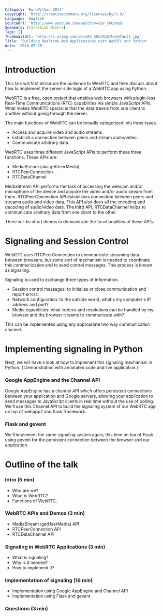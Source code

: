 ```yaml
---
Category: 'EuroPython 2014'
Copyright: 'http://creativecommons.org/licenses/by/3.0/'
Language: 'English'
SourceUrl: 'http://www.youtube.com/watch?v=uBV_KKGzNqQ'
Speakers: [Tarashish Mishra]
Tags: []
ThumbnailUrl: 'http://i.ytimg.com/vi/uBV_KKGzNqQ/hqdefault.jpg'
Title: 'Building Realtime Web Applications with WebRTC and Python'
date: '2014-07-25'
---
```

Introduction
===========
This talk will first introduce the audience to WebRTC and then discuss about how to implement the server side logic of a WebRTC app using Python. 

WebRTC is a free, open project that enables web browsers with plugin-less Real-Time Communications (RTC) capabilities via simple JavaScript APIs. What makes WebRTC special is that the data travels from one client to another without going through the server. 

The main functions of WebRTC can be broadly categorized into three types. 

- Access and acquire video and audio streams
- Establish a connection between peers and stream audio/video.
- Communicate arbitrary data.

WebRTC uses three different JavaScript APIs to perform these three functions. These APIs are:

- MediaStream (aka getUserMedia)
- RTCPeerConnection
- RTCDataChannel

MediaStream API performs the task of accessing the webcam and/or microphone of the device and acquire the video and/or audio stream from them. RTCPeerConnection API establishes connection between peers and streams audio and video data. This API also does all the encoding and decoding of audio/video data. The third API, RTCDataChannel helps to communicate arbitrary data from one client to the other.

There will be short demos to demonstrate the functionalities of these APIs.

Signaling and Session Control
========================

WebRTC uses RTCPeerConnection to communicate streaming data between browsers, but some sort of mechanism is needed to coordinate this communication and to send control messages. This process is known as signaling.

Signaling is used to exchange three types of information.

- Session control messages: to initialize or close communication and report errors.
- Network configuration: to the outside world, what's my computer's IP address and port?
- Media capabilities: what codecs and resolutions can be handled by my browser and the browser it wants to communicate with?

This can be implemented using any appropriate two way communication channel.

Implementing signaling in Python
==========================

Next, we will have a look at how to implement this signaling mechanism in Python. ( Demonstration with annotated code and live application.)

### Google AppEngine and the Channel API ###
Google AppEngine has a channel API which offers persistent connections between your application and Google servers, allowing your application to send messages to JavaScript clients in real time without the use of polling. We'll use this Channel API to build the signaling system of our WebRTC app on top of webapp2 and flask framework. 

### Flask and gevent ###
We'll implement the same signaling system again, this time on top of Flask using gevent for the persistent connection between the browser and our application. 

Outline of the talk
===============
### Intro (5 min) ###
- Who are we?
- What is WebRTC?
- Functions of WebRTC.

### WebRTC APIs and Demos (3 min) ###
- MediaStream (getUserMedia) API
- RTCPeerConnection API
- RTCDataChannel API

### Signaling in WebRTC Applications (3 min) ###
- What is signaling?
- Why is it needed?
- How to implement it?

### Implementation of signaling (16 min) ###
- Implementation using Google AppEngine and Channel API
- Implementation using Flask and gevent

### Questions (3 min) ###

